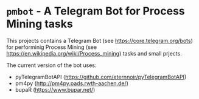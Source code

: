 # `pmbot` - A Telegram Bot for Process Mining tasks

This projects contains a Telegram Bot (see https://core.telegram.org/bots) for performinig Process Mining (see https://en.wikipedia.org/wiki/Process_mining) tasks and small prjects.

The current version of the bot uses:
* pyTelegramBotAPI (https://github.com/eternnoir/pyTelegramBotAPI)
* pm4py (http://pm4py.pads.rwth-aachen.de/)
* bupaR (https://www.bupar.net/)
